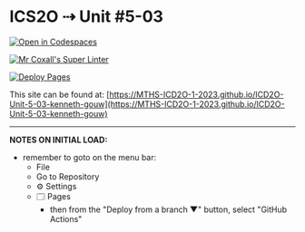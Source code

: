 # ICS2O ⇢ Unit #5-03

[![Open in Codespaces](https://classroom.github.com/assets/launch-codespace-7f7980b617ed060a017424585567c406b6ee15c891e84e1186181d67ecf80aa0.svg)](https://classroom.github.com/open-in-codespaces?assignment_repo_id=14923916)

[![Mr Coxall's Super Linter](https://github.com/MTHS-ICD2O-1-2023/ICD2O-Unit-5-03-kenneth-gouw/workflows/Mr%20Coxall's%20Super%20Linter/badge.svg)](https://github.com/MTHS-ICD2O-1-2023/ICD2O-Unit-5-03-kenneth-gouw/actions)

[![Deploy Pages](https://github.com/MTHS-ICD2O-1-2023/ICD2O-Unit-5-03-kenneth-gouw/workflows/Deploy%20Pages/badge.svg)](https://github.com/MTHS-ICD2O-1-2023/ICD2O-Unit-5-03-kenneth-gouw/actions)

This site can be found at: [https://MTHS-ICD2O-1-2023.github.io/ICD2O-Unit-5-03-kenneth-gouw](https://MTHS-ICD2O-1-2023.github.io/ICD2O-Unit-5-03-kenneth-gouw)

---

**NOTES ON INITIAL LOAD:**
- remember to goto on the menu bar:
  - File
  - Go to Repository
  - ⚙ Settings
  - 🗔 Pages
    - then from the "Deploy from a branch ▼" button, select "GitHub Actions"
